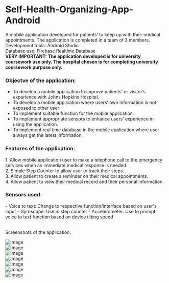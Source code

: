 # Self-Health-Organizing-App-Android
A mobile application developed for patients’ to keep up with their medical appointments.
The application is completed in a team of 3 members.
</br>Development tools: Android Studio
</br>Database use: Firebase Realtime Database
</br><b>VERY IMPORTANT: The application developed is for university coursework use only. The hospital chosen is for completing university coursework purpose only.</b>
</br><h3>Objectve of the application: </h3>
- To develop a mobile application to improve patients’ or visitor’s experience with Johns Hopkins Hospital.
- To develop a mobile application where users’ own information is not exposed to other user
- To implement suitable function for the mobile application.
- To implement appropriate sensors to enhance users’ experience in using the application.
- To implement real time database in the mobile application where user always get the latest information.

<h3>Features of the application:</h3>
1. Allow mobile application user to make a telephone call to the emergency services when an immediate medical response is needed.
</br>2. Simple Step Counter to allow user to track their steps.
</br>3. Allow patient to create a reminder on their medical appointments.
</br>4. Allow patient to view their medical record and their personal information.
</br><h3>Sensors used:</h3>
- Voice to text: Change to respective function/interface based on user's input 
- Gyroscope: Use in step counter
- Accelerometer: Use to prompt voice to text function based on device tilting speed

</br>Screenshots of the application:

![image](https://user-images.githubusercontent.com/44870863/67847880-94881080-fb3e-11e9-877e-21c29e3c4551.png)
</br>![image](https://user-images.githubusercontent.com/44870863/67847887-97830100-fb3e-11e9-92d9-a75d68174110.png)
</br>![image](https://user-images.githubusercontent.com/44870863/67847890-994cc480-fb3e-11e9-9805-526376b11d90.png)
</br>![image](https://user-images.githubusercontent.com/44870863/67847891-9b168800-fb3e-11e9-93be-7364f8b20c2a.png)
</br>![image](https://user-images.githubusercontent.com/44870863/67847903-9eaa0f00-fb3e-11e9-9ec8-e09b674a5bfb.png)
</br>![image](https://user-images.githubusercontent.com/44870863/67847913-a1a4ff80-fb3e-11e9-8931-14474c1f5c28.png)
</br>![image](https://user-images.githubusercontent.com/44870863/67847917-a49ff000-fb3e-11e9-8729-7633d7f5fd59.png)

